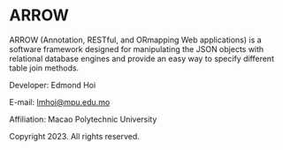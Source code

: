 # ARROW
ARROW (Annotation, RESTful, and ORmapping Web applications) is a software framework designed for manipulating the JSON objects with relational database engines and provide an easy way to specify different table join methods.

Developer: Edmond Hoi

E-mail: lmhoi@mpu.edu.mo

Affiliation: Macao Polytechnic University

Copyright 2023. All rights reserved.
